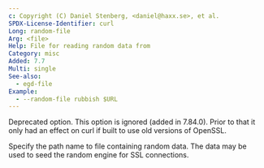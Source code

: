 ```yaml
---
c: Copyright (C) Daniel Stenberg, <daniel@haxx.se>, et al.
SPDX-License-Identifier: curl
Long: random-file
Arg: <file>
Help: File for reading random data from
Category: misc
Added: 7.7
Multi: single
See-also:
  - egd-file
Example:
  - --random-file rubbish $URL
---
```


Deprecated option. This option is ignored (added in 7.84.0). Prior to that it
only had an effect on curl if built to use old versions of OpenSSL.

Specify the path name to file containing random data. The data may be used to
seed the random engine for SSL connections.
